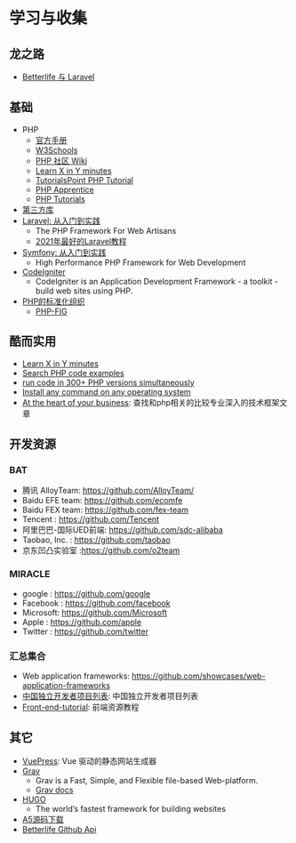 # 学习与收集

## 龙之路

  - [Betterlife 与 Laravel](BLB.md)

## 基础

  - PHP
    - [官方手册](https://www.php.net/)
    - [W3Schools](https://www.w3schools.com/php/)
    - [PHP 社区 Wiki](https://learnku.com/php/wikis)
    - [Learn X in Y minutes](https://learnxinyminutes.com/docs/php/)
    - [TutorialsPoint PHP Tutorial](https://www.tutorialspoint.com/php/index.htm)
    - [PHP Apprentice](https://phpapprentice.com/)
    - [PHP Tutorials](https://www.geeksforgeeks.org/php-tutorials/)
  - [第三方库](APP.md)
  - [Laravel: 从入门到实践](Laravel.md) 
    - The PHP Framework For Web Artisans
    - [2021年最好的Laravel教程](Laravel2021.md)
  - [Symfony: 从入门到实践](SYMFONY.md)
    - High Performance PHP Framework for Web Development 
  - [CodeIgniter](https://codeigniter.com/user_guide/)
    - CodeIgniter is an Application Development Framework - a toolkit - build web sites using PHP.
  - [PHP的标准化组织](https://www.php-fig.org)
    - [PHP-FIG](https://github.com/php-fig/fig-standards)

## 酷而实用

  - [Learn X in Y minutes](https://learnxinyminutes.com/docs/php/)
  - [Search PHP code examples](https://hotexamples.com/)
  - [run code in 300+ PHP versions simultaneously](https://3v4l.org/)
  - [Install any command on any operating system](https://command-not-found.com/)
  - [At the heart of your business](https://madewithlove.com/): 查找和php相关的比较专业深入的技术框架文章

## 开发资源

### BAT

  * 腾讯 AlloyTeam: https://github.com/AlloyTeam/
  * Baidu EFE team: https://github.com/ecomfe
  * Baidu FEX team: https://github.com/fex-team
  * Tencent       : https://github.com/Tencent
  * 阿里巴巴-国际UED前端: https://github.com/sdc-alibaba
  * Taobao, Inc. : https://github.com/taobao
  * 京东凹凸实验室 :https://github.com/o2team

### MIRACLE

  * google   : https://github.com/google
  * Facebook : https://github.com/facebook
  * Microsoft: https://github.com/Microsoft
  * Apple    : https://github.com/apple
  * Twitter  : https://github.com/twitter

### 汇总集合

  * Web application frameworks: https://github.com/showcases/web-application-frameworks
  * [中国独立开发者项目列表](https://github.com/1c7/chinese-independent-developer): 中国独立开发者项目列表
  * [Front-end-tutorial](https://github.com/nicejade/Front-end-tutorial): 前端资源教程


## 其它
  - [VuePress](https://vuepress.vuejs.org/zh/): Vue 驱动的静态网站生成器 
  - [Grav](https://getgrav.org/) 
    - Grav is a Fast, Simple, and Flexible file-based Web-platform.
    - [Grav docs](https://learn.getgrav.org/)
  - [HUGO](https://gohugo.io/)
    - The world’s fastest framework for building websites
  - [A5源码下载](https://www.a5xiazai.com/)
  - [Betterlife Github Api](https://api.github.com/repos/skygreen2001/betterlife/commits?per_page=10&sha=master)